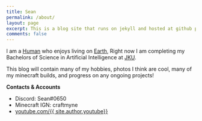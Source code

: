 ```yaml
---
title: Sean
permalink: /about/
layout: page
excerpt: This is a blog site that runs on jekyll and hosted at github pages
comments: false
---
```


I am a [Human](https://en.wikipedia.org/wiki/Human) who enjoys living on [Earth](https://solarsystem.nasa.gov/planets/earth/overview/), Right now I am completing my Bachelors of Science in Artificial Intelligence at [JKU](https://www.jku.at/).

This blog will contain many of my hobbies, photos I think are cool, many of my minecraft builds, and progress on any ongoing projects!



**Contacts & Accounts**

- Discord: Sean#0650
- Minecraft IGN: craftmyne
- [youtube.com/{{ site.author.youtube}}](https://www.youtube.com/@craftmyne)
